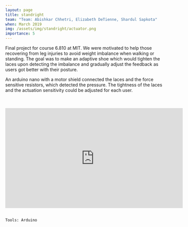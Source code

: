 ```yaml
---
layout: page
title: standright
team: "Team: Abishkar Chhetri, Elizabeth DeTienne, Shardul Sapkota"
when: March 2019
img: /assets/img/standright/actuator.png
importance: 5
---
```


Final project for course 6.810 at MIT. We were motivated to help those recovering from leg injuries to avoid weight imbalance when walking or standing. The goal was to make an adaptive shoe which would tighten the laces upon detecting the imbalance and gradually adjust the feedback as users got better with their posture. 

An arduino nano with a motor shield connected the laces and the force sensitive resistors, which detected the pressure. The tightness of the laces and the actuation sensitivity could be adjusted for each user. 


<div class="row justify-content-sm-center">
    <div class="col-sm-6 mt-3 mt-md-0">
        <img class="img-fluid rounded z-depth-1" src="{{ '/assets/img/standright/sensor.jpeg' | relative_url }}" alt="" title="sensors"/>
    </div>
    <div class="col-sm-5 mt-3 mt-md-0">
        <img class="img-fluid rounded z-depth-1" src="{{ '/assets/img/standright/actuator.png' | relative_url }}" alt="" title="actuator"/>
    </div>
</div>

<br>


<div class="row justify-content-sm-center">
    <div class="col-sm-8 mt-3 mt-md-0">
        <img class="img-fluid rounded z-depth-1" src="{{ '/assets/img/standright/rotoscope.jpeg' | relative_url }}" alt="" title="rotoscope"/>
    </div>
</div>

<br>

<div class="row justify-content-sm-center">
<iframe width="560" height="315" src="https://www.youtube.com/embed/Z9ezuhHIWjQ" title="YouTube video player" frameborder="0" allow="accelerometer; autoplay; clipboard-write; encrypted-media; gyroscope; picture-in-picture" allowfullscreen></iframe>
</div>

<br>

    Tools: Arduino

